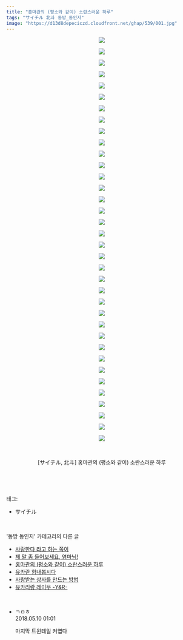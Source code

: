 ```yaml
---
title: "홍마관의 (평소와 같이) 소란스러운 하루"
tags: "サイチル 北斗 동방_동인지"
image: "https://d13d8depeciczd.cloudfront.net/ghap/539/001.jpg"
---
```

<div class="article">
<p style="text-align: center; clear: none; float: none;"><img src="{{ site.imgserver12 }}/ghap/539/001.jpg"/></p>
<p style="text-align: center; clear: none; float: none;"><img src="{{ site.imgserver12 }}/ghap/539/002.jpg"/></p>
<p style="text-align: center; clear: none; float: none;"><img src="{{ site.imgserver12 }}/ghap/539/003.jpg"/></p>
<p style="text-align: center; clear: none; float: none;"><img src="{{ site.imgserver12 }}/ghap/539/004.jpg"/></p>
<p style="text-align: center; clear: none; float: none;"><img src="{{ site.imgserver12 }}/ghap/539/005.jpg"/></p>
<p style="text-align: center; clear: none; float: none;"><img src="{{ site.imgserver12 }}/ghap/539/006.jpg"/></p>
<p style="text-align: center; clear: none; float: none;"><img src="{{ site.imgserver12 }}/ghap/539/007.jpg"/></p>
<p style="text-align: center; clear: none; float: none;"><img src="{{ site.imgserver12 }}/ghap/539/008.jpg"/></p>
<p style="text-align: center; clear: none; float: none;"><img src="{{ site.imgserver12 }}/ghap/539/009.jpg"/></p>
<p style="text-align: center; clear: none; float: none;"><img src="{{ site.imgserver12 }}/ghap/539/010.jpg"/></p>
<p style="text-align: center; clear: none; float: none;"><img src="{{ site.imgserver12 }}/ghap/539/011.jpg"/></p>
<p style="text-align: center; clear: none; float: none;"><img src="{{ site.imgserver12 }}/ghap/539/012.jpg"/></p>
<p style="text-align: center; clear: none; float: none;"><img src="{{ site.imgserver12 }}/ghap/539/013.jpg"/></p>
<p style="text-align: center; clear: none; float: none;"><img src="{{ site.imgserver12 }}/ghap/539/014.jpg"/></p>
<p style="text-align: center; clear: none; float: none;"><img src="{{ site.imgserver12 }}/ghap/539/015.jpg"/></p>
<p style="text-align: center; clear: none; float: none;"><img src="{{ site.imgserver12 }}/ghap/539/016.jpg"/></p>
<p style="text-align: center; clear: none; float: none;"><img src="{{ site.imgserver12 }}/ghap/539/017.jpg"/></p>
<p style="text-align: center; clear: none; float: none;"><img src="{{ site.imgserver12 }}/ghap/539/018.jpg"/></p>
<p style="text-align: center; clear: none; float: none;"><img src="{{ site.imgserver12 }}/ghap/539/019.jpg"/></p>
<p style="text-align: center; clear: none; float: none;"><img src="{{ site.imgserver12 }}/ghap/539/020.jpg"/></p>
<p style="text-align: center; clear: none; float: none;"><img src="{{ site.imgserver12 }}/ghap/539/021.jpg"/></p>
<p style="text-align: center; clear: none; float: none;"><img src="{{ site.imgserver12 }}/ghap/539/022.jpg"/></p>
<p style="text-align: center; clear: none; float: none;"><img src="{{ site.imgserver12 }}/ghap/539/023.jpg"/></p>
<p style="text-align: center; clear: none; float: none;"><img src="{{ site.imgserver12 }}/ghap/539/024.jpg"/></p>
<p style="text-align: center; clear: none; float: none;"><img src="{{ site.imgserver12 }}/ghap/539/025.jpg"/></p>
<p style="text-align: center; clear: none; float: none;"><img src="{{ site.imgserver12 }}/ghap/539/026.jpg"/></p>
<p style="text-align: center; clear: none; float: none;"><img src="{{ site.imgserver12 }}/ghap/539/027.jpg"/></p>
<p style="text-align: center; clear: none; float: none;"><img src="{{ site.imgserver12 }}/ghap/539/028.jpg"/></p>
<p style="text-align: center; clear: none; float: none;"><img src="{{ site.imgserver12 }}/ghap/539/029.jpg"/></p>
<p style="text-align: center; clear: none; float: none;"><img src="{{ site.imgserver12 }}/ghap/539/030.jpg"/></p>
<p style="text-align: center; clear: none; float: none;"><img src="{{ site.imgserver12 }}/ghap/539/031.jpg"/></p>
<p style="text-align: center; clear: none; float: none;"><img src="{{ site.imgserver12 }}/ghap/539/032.jpg"/></p>
<p style="text-align: center; clear: none; float: none;"><img src="{{ site.imgserver12 }}/ghap/539/033.jpg"/></p>
<p style="text-align: center; clear: none; float: none;"><img src="{{ site.imgserver12 }}/ghap/539/034.jpg"/></p>
<p style="text-align: center; clear: none; float: none;"><img src="{{ site.imgserver12 }}/ghap/539/035.jpg"/></p>
<p style="text-align: center; clear: none; float: none;"><img src="{{ site.imgserver12 }}/ghap/539/036.jpg"/></p>
<p style="text-align: center; clear: none; float: none;"><br/></p>
<p style="text-align: center; clear: none; float: none;">[サイチル, 北斗] 홍마관의 (평소와 같이) 소란스러운 하루</p>
<p><br/></p>
</div><br/>
<div class="tagTrail">
<p>태그: </p>
<ul>
<li>サイチル</li>
</ul>
</div><br/>
<div class="another">
<p>'동방 동인지' 카테고리의 다른 글</p>
<ul>
<li><a href="/ghap_543">사랑한다 라고 하는 쪽이</a></li>
<li><a href="/ghap_540">제 말 좀 들어보세요, 염마님!</a></li>
<li><a href="/ghap_539">홍마관의 (평소와 같이) 소란스러운 하루</a></li>
<li><a href="/ghap_538">유카란 힘내봅시다</a></li>
<li><a href="/ghap_537">사랑받는 상사를 만드는 방법</a></li>
<li><a href="/ghap_536">유카리랑 레이무 -Y&amp;R-</a></li>
</ul>
</div><br/>
<div class="cb_module cb_fluid">
<div class="cb_wrt cb_profile">
<div class="comment">
<ul>
<li class="cb_thumb_off" id="comment15253388">
<div class="cb_comment_area">
<div class="cb_info_area">
<div class="cb_section">
<span class="cb_nick_name">ㄱㅁㅎ</span>
</div>
<div class="cb_section">
<span class="cb_date">2018.05.10 01:01 </span>
</div>
</div>
<div class="cb_dsc_comment">
<p class="cb_dsc">
											마지막 트윈테일 커엽다
										</p>
</div>
</div></li>
</ul>
</div>
</div><!-- commentList close -->
</div><br/>
